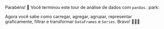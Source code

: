 Parabéns! :tada: Você terminou este tour de análise de dados com `pandas`. :park: 

Agora você sabe como carregar, agregar, agrupar, representar graficamente, filtrar e transformar `DataFrames` e `Series`. Bravo! :clap::clap::clap: